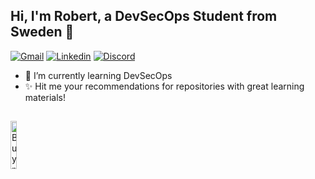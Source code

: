 ## Hi, I'm Robert, a DevSecOps Student from Sweden  👋

[![Gmail](https://img.shields.io/badge/-Gmail-c14438?style=flat&logo=Gmail&logoColor=white)](mailto:vurobert.rv@gmail.com)
[![Linkedin](https://img.shields.io/badge/-LinkedIn-blue?style=flat&logo=Linkedin&logoColor=white)](www.linkedin.com/in/robert-vu-tam)
[![Discord](https://img.shields.io/badge/Discord-black?style=flat&logo=discord)](https://discord.com/users/roberttvu)


- 🌱 I’m currently learning DevSecOps
- ✨ Hit me your recommendations for repositories with great learning materials!

  
## 
<p align="left">
 <a href="https://www.buymeacoffee.com/roberttvu" target="_blank">
      <img width="14%" alt="Buy me a coffee" src="https://raw.githubusercontent.com/onimur/.github/master/.resources/support-buy-coffee.png"/>
  </a>
</p>

